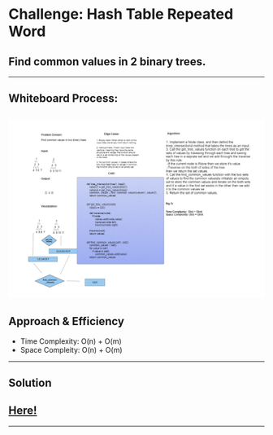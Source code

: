 # Challenge: Hash Table Repeated Word
Find common values in 2 binary trees.
---

---
## Whiteboard Process:
![Alt text](intersection_tree.png)
---
## Approach & Efficiency

- Time Complexity: O(n) + O(m)
- Space Compleity: O(n) + O(m)

---
## Solution
[Here!](./tree_intersection.py)
---
---